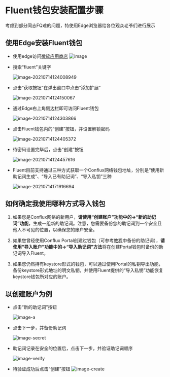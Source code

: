 # Fluent钱包安装配置步骤

考虑到部分同志FQ难的问题，特使用Edge浏览器给各位观众老爷们进行展示



## 使用Edge安装Fluent钱包

- 使用edge访问[微软应用商店](https://microsoftedge.microsoft.com/addons?hl=zh-CN)
	![image](./figure/微信截图_20220130202147.png)

- 搜索“fluent”关键字

   ![image-20210714124008949](./figure/微信截图_20220130202319.png)

- 点击“获取按钮”在弹出窗口中点击“添加扩展”

   ![image-20210714124150067](./figure/微信截图_20220130202355.png)

- 通过Edge右上角侧边栏即可访问Fluent钱包

   ![image-20210714124303866](./figure/微信截图_20220130202505.png)

- 点击Fluent钱包内的“创建”按钮，并设置解锁密码

   ![image-20210714124405372](./figure/微信截图_20220130202614.png)

- 待密码设置完毕后，点击“创建”按钮

   ![image-20210714124457616](./figure/image-20210714124457616.png)

- Fluent目前支持通过三种方式获取一个Conflux网络钱包地址，分别是“使用新助记词生成”、“导入已有助记词”、“导入私钥”三种

  ![image-20210714171916694](./figure/微信截图_20220130202714.png)

## 如何确定我使用哪种方式导入钱包

1. 如果您是Conflux网络的新用户，**请使用“创建账户”功能中的->“新的助记词”功能**，生成一组新的助记词。注意，您需要备份您的助记词到一个安全且他人不可见的位置，以确保您的账户安全。

2. 如果您曾经使用Conflux Portal创建过钱包（可参考[教程](https://conflux-wiki.github.io/conflux-wiki/development/portal/#portal_1)中备份的助记词），**请使用“导入账户”功能中的->“导入助记词”方法**将在创建Portal钱包时备份的助记词导入Fluent。

3. 如果您仍然持有keystore形式的钱包，可以通过使用Portal的私钥导出功能，备份keystore形式地址的明文私钥，并使用Fluent提供的“导入私钥”功能恢复keystore钱包所对应的账户。

## 以创建账户为例

- 点击“新的助记词”按钮

	![image-a](./figure/微信截图_20220130203609.png)

- 点击下一步，并备份助记词
	
    ![image-secret](./figure/微信截图_20220130203655.png)
    
- 助记词记录在安全的位置后，点击下一步，并验证助记词顺序
 	
    ![image-verify](./figure/微信截图_20220130204056.png)
    
- 待验证成功后点击“创建”按钮
	![image-create](./figure/微信截图_20220130204150.png)

